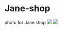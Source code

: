 # Jane-shop
photo for Jane shop
![](https://github.com/suyi-H/Jane-shop/blob/main/images/blue_one_big1.jpg)
![](https://github.com/suyi-H/Jane-shop/blob/main/images/blue_one_small.jpg)
